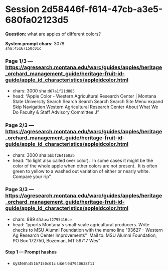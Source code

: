 # Session 2d58446f-f614-47cb-a3e5-680fa02123d5

**Question:** what are apples of different colors?

**System prompt chars:** 3078  
`sha:45167150c01c`


### Page 1/3 — https://agresearch.montana.edu/warc/guides/apples/heritage_orchard_management_guide/heritage-fruit-id-guide/apple_id_characteristics/appleidcolor.html
- chars: 3000  sha:`d67a1f21d885`
- head: “Apple Color - Western Agricultural Research Center | Montana State University Search Search Search Search Search Site Menu expand Skip Navigation Western Agricultural Research Center About What We Do Faculty &amp; Staff Advisory Committee J”

### Page 2/3 — https://agresearch.montana.edu/warc/guides/apples/heritage_orchard_management_guide/heritage-fruit-id-guide/apple_id_characteristics/appleidcolor.html
- chars: 3000  sha:`5bbf264160ab`
- head: “to light also called over color).&nbsp; In some cases it might be the color of the whole apple when other colors are not present.&nbsp; It is often green to yellow to a washed out variation of either or nearly white.&nbsp; Compare your rip”

### Page 3/3 — https://agresearch.montana.edu/warc/guides/apples/heritage_orchard_management_guide/heritage-fruit-id-guide/apple_id_characteristics/appleidcolor.html
- chars: 889  sha:`eaf2795416ce`
- head: “pports Montana's small-scale agricultural producers. Write checks to MSU Alumni Foundation with the memo line "93627 &ndash; Western Ag Research Center Improvements"&nbsp; Mail to: MSU Alumni Foundation, PO Box 172750, Bozeman, MT 59717 Wes”

#### Step 1 — Prompt hashes
- system:`45167150c01c`  user:`0d7940638f11`
